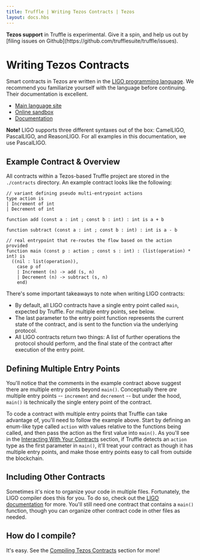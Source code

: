 ```yaml
---
title: Truffle | Writing Tezos Contracts | Tezos
layout: docs.hbs
---
```


<p class="alert alert-danger">
<strong>Tezos support</strong> in Truffle is experimental. Give it a spin, and help us out by [filing issues on Github](https://github.com/trufflesuite/truffle/issues).
</p>

# Writing Tezos Contracts

Smart contracts in Tezos are written in the [LIGO programming language](https://ligolang.org/). We recommend you familiarize yourself with the language before continuing. Their documentation is excellent.

* [Main language site](https://ligolang.org/)
* [Online sandbox](https://ide.ligolang.org/)
* [Documentation](https://ligolang.org/docs/intro/introduction/)

<p class="alert alert-warning">
<strong>Note!</strong> LIGO supports three different syntaxes out of the box: CamelLIGO, PascalLIGO, and ReasonLIGO. For all examples in this documentation, we use PascalLIGO.
</p>

## Example Contract & Overview

All contracts within a Tezos-based Truffle project are stored in the `./contracts` directory. An example contract looks like the following:

```
// variant defining pseudo multi-entrypoint actions
type action is
| Increment of int
| Decrement of int

function add (const a : int ; const b : int) : int is a + b

function subtract (const a : int ; const b : int) : int is a - b

// real entrypoint that re-routes the flow based on the action provided
function main (const p : action ; const s : int) : (list(operation) * int) is 
  ((nil : list(operation)),
    case p of
    | Increment (n) -> add (s, n)
    | Decrement (n) -> subtract (s, n)
    end)
```

There's some important takeaways to note when writing LIGO contracts: 

* By default, all LIGO contracts have a single entry point called `main`, expected by Truffle. For multiple entry points, see below. 
* The last parameter to the entry point function represents the current state of the contract, and is sent to the function via the underlying protocol. 
* All LIGO contracts return two things: A list of further operations the protocol should perform, and the final state of the contract after execution of the entry point.

## Defining Multiple Entry Points

You'll notice that the comments in the example contract above suggest there are multiple entry points beyond `main()`. Conceptually there _are_ multiple entry points -- `increment` and `decrement` -- but under the hood, `main()` is technically the single entery point of the contract. 

To code a contract with multiple entry points that Truffle can take advantage of, you'll need to follow the example above. Start by defining an enum-like type called `action` with values relative to the functions being called, and then pass the action as the first value into `main()`. As you'll see in the [Interacting With Your Contracts](/docs/tezos/truffle/getting-started/interacting-with-your-contracts) section, if Truffle detects an `action` type as the first parameter in `main()`, it'll treat your contract as though it has multiple entry points, and make those entry points easy to call from outside the blockchain.

## Including Other Contracts

Sometimes it's nice to organize your code in multiple files. Fortunately, the LIGO compiler does this for you. To do so, check out the [LIGO documentation](https://ligolang.org/docs/advanced/include/) for more. You'll still need one contract that contains a `main()` function, though you can organize other contract code in other files as needed.

## How do I compile? 

It's easy. See the [Compiling Tezos Contracts](/docs/tezos/truffle/getting-started/compiling-tezos-contracts) section for more! 